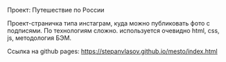 Проект: Путешествие по России

Проект-страничка типа инстаграм, куда можно публиковать фото с подписями.
По технологиям сложно. используется очевидно html, css, js, методология БЭМ.


Ссылка на github pages: https://stepanvlasov.github.io/mesto/index.html
